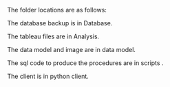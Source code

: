 The folder locations are as follows:

The database backup is in Database.

The tableau files are in Analysis.

The data model and image are in data model.

The sql code to produce the procedures are in  scripts .

The client is in  python client.
